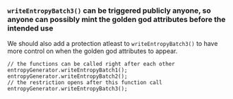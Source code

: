 ### `writeEntropyBatch3()` can be triggered publicly anyone, so anyone can possibly mint the golden god attributes before the intended use

We should also add a protection atleast to `writeEntropyBatch3()` to have more control on when the golden god attributes to appear. 

```
// the functions can be called right after each other
entropyGenerator.writeEntropyBatch1();
entropyGenerator.writeEntropyBatch2();
// the restriction opens after this function call
entropyGenerator.writeEntropyBatch3();
```





